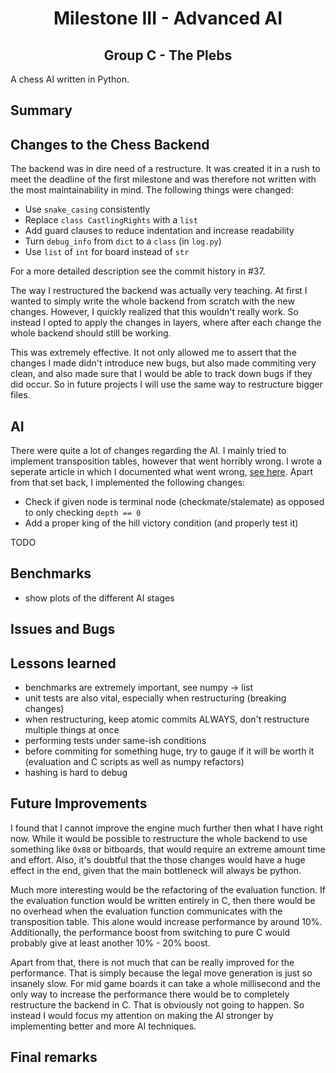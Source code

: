 # <center>Milestone III - Advanced AI</center>

## <center>Group C - The Plebs</center>

A chess AI written in Python.

## Summary


## Changes to the Chess Backend

The backend was in dire need of a restructure.
It was created it in a rush to meet the deadline
of the first milestone and was therefore not written
with the most maintainability in mind.
The following things were changed:

- Use `snake_casing` consistently
- Replace `class CastlingRights` with a `list`
- Add guard clauses to reduce indentation and increase readability
- Turn `debug_info` from `dict` to a `class` (in `log.py`)
- Use `list` of `int` for board instead of `str`

For a more detailed description see the
commit history in #37.

The way I restructured the backend was actually
very teaching. At first I wanted to simply write
the whole backend from scratch with the new changes.
However, I quickly realized that this wouldn't really
work. So instead I opted to apply the changes in layers,
where after each change the whole backend should still
be working.

This was extremely effective. It not only allowed me to
assert that the changes I made didn't introduce new bugs,
but also made commiting very clean, and also made sure
that I would be able to track down bugs if they did occur.
So in future projects I will use the same way to restructure
bigger files.

## AI

There were quite a lot of changes regarding the AI.
I mainly tried to implement transposition tables,
however that went horribly wrong.
I wrote a seperate article in which I documented what went wrong,
[see here](./transposition-tables.md).
Apart from that set back, I implemented the following changes:

- Check if given node is terminal node (checkmate/stalemate)
  as opposed to only checking `depth == 0`
- Add a proper king of the hill victory condition (and properly test it)

TODO

## Benchmarks

- show plots of the different AI stages

## Issues and Bugs



## Lessons learned

- benchmarks are extremely important, see numpy -> list
- unit tests are also vital, especially when restructuring (breaking changes)
- when restructuring, keep atomic commits ALWAYS, don't restructure multiple things at once
- performing tests under same-ish conditions
- before commiting for something huge, try to gauge if it will be worth it
  (evaluation and C scripts as well as numpy refactors)
- hashing is hard to debug

## Future Improvements

I found that I cannot improve the engine much further then
what I have right now.
While it would be possible to restructure the whole backend to use
something like `0x88` or bitboards, that would require an extreme amount
time and effort. Also, it's doubtful that the those changes would
have a huge effect in the end, given that the main bottleneck
will always be python.

Much more interesting would be the refactoring of
the evaluation function. If the evaluation function
would be written entirely in C, then there would be
no overhead when the evaluation function communicates
with the transposition table. This alone would increase
performance by around 10%. Additionally, the performance
boost from switching to pure C would probably give at
least another 10% - 20% boost.

Apart from that, there is not much that can be really
improved for the performance. That is simply because
the legal move generation is just so insanely slow.
For mid game boards it can take a whole millisecond
and the only way to increase the performance there
would be to completely restructure the backend in C.
That is obviously not going to happen.
So instead I would focus my attention on making the
AI stronger by implementing better and more AI
techniques.

## Final remarks

